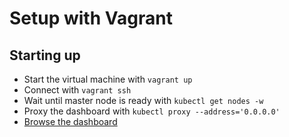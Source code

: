 # Setup with Vagrant

## Starting up
- Start the virtual machine with `vagrant up`
- Connect with `vagrant ssh`
- Wait until master node is ready with `kubectl get nodes -w`
- Proxy the dashboard with `kubectl proxy --address='0.0.0.0'`
- [Browse the dashboard](http://localhost:8001/api/v1/namespaces/kube-system/services/https:kubernetes-dashboard:/proxy/#!/overview?namespace=default)
